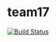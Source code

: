 # team17
[![Build Status](https://app.travis-ci.com/lobanova432/team17.svg?branch=main)](https://app.travis-ci.com/lobanova432/team17)
